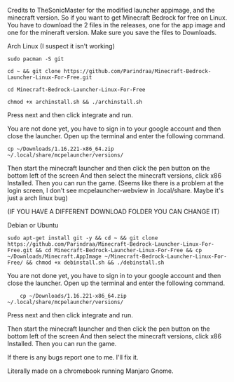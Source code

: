 Credits to TheSonicMaster for the modified launcher appimage, and the minecraft version.
So if you want to get Minecraft Bedrock for free on Linux. You have to download the 2 files in the releases, one for the app image and one for the mineraft version.
 Make sure you save the files to Downloads.

Arch Linux (I suspect it isn't working)
	
	sudo pacman -S git

	cd ~ && git clone https://github.com/Parindraa/Minecraft-Bedrock-Launcher-Linux-For-Free.git

	cd Minecraft-Bedrock-Launcher-Linux-For-Free 

	chmod +x archinstall.sh && ./archinstall.sh

Press next and then click integrate and run.

You are not done yet, you have to sign in to your google account and then close the launcher. Open up the terminal and enter the following command.

	cp ~/Downloads/1.16.221-x86_64.zip ~/.local/share/mcpelauncher/versions/

Then start the minecraft launcher and then click the pen button on the bottom left of the screen
And then select the minecraft versions, click x86 Installed. Then you can run the game.
(Seems like there is a problem at the login screen, I don't see mcpelauncher-webview in .local/share. Maybe it's just a arch linux bug)

(IF YOU HAVE A DIFFERENT DOWNLOAD FOLDER YOU CAN CHANGE IT)

Debian or Ubuntu

	sudo apt-get install git -y && cd ~ && git clone https://github.com/Parindraa/Minecraft-Bedrock-Launcher-Linux-For-Free.git && cd Minecraft-Bedrock-Launcher-Linux-For-Free && cp ~/Downloads/Minecraft.AppImage ~/Minecraft-Bedrock-Launcher-Linux-For-Free/ && chmod +x debinstall.sh && ./debinstall.sh

You are not done yet, you have to sign in to your google account and then close the launcher. Open up the terminal and enter the following command.

        cp ~/Downloads/1.16.221-x86_64.zip ~/.local/share/mcpelauncher/versions/

Press next and then click integrate and run.

Then start the minecraft launcher and then click the pen button on the bottom left of the screen
And then select the minecraft versions, click x86 Installed. Then you can run the game.

If there is any bugs report one to me. I'll fix it.

Literally made on a chromebook running Manjaro Gnome.
